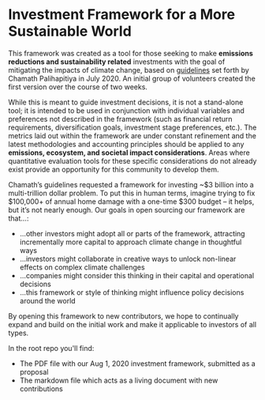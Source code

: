 # Investment Framework for a More Sustainable World

This framework was created as a tool for those seeking to make **emissions reductions and sustainability related** investments with the goal of mitigating the impacts of climate change, based on [guidelines](https://twitter.com/chamath/status/1284531841651752960) set forth by Chamath Palihapitiya in July 2020. An initial group of volunteers created the first version over the course of two weeks.

While this is meant to guide investment decisions, it is not a stand-alone tool; it is intended to be used in conjunction with individual variables and preferences not described in the framework (such as financial return requirements, diversification goals, investment stage preferences, etc.). The metrics laid out within the framework are under constant refinement and the latest methodologies and accounting principles should be applied to any **emissions, ecosystem, and societal impact considerations**. Areas where quantitative evaluation tools for these specific considerations do not already exist provide an opportunity for this community to develop them.

Chamath’s guidelines requested a framework for investing ~$3 billion into a multi-trillion dollar problem. To put this in human terms, imagine trying to fix $100,000+ of annual home damage with a one-time $300 budget – it helps, but it’s not nearly enough. Our goals in open sourcing our framework are that...:
- ...other investors might adopt all or parts of the framework, attracting incrementally more capital to approach climate change in thoughtful ways
- ...investors might collaborate in creative ways to unlock non-linear effects on complex climate challenges
- ...companies might consider this thinking in their capital and operational decisions
- ...this framework or style of thinking might influence policy decisions around the world 

By opening this framework to new contributors, we hope to continually expand and build on the initial work and make it applicable to investors of all types.

In the root repo you'll find:
- The PDF file with our Aug 1, 2020 investment framework, submitted as a proposal
- The markdown file which acts as a living document with new contributions 